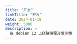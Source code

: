```yaml
---
title: "开发"
linkTitle: "开发"
date: 2024-01-18
weight: 5000
description: >
  在 debian 12 上搭建编程开发环境
---
```


